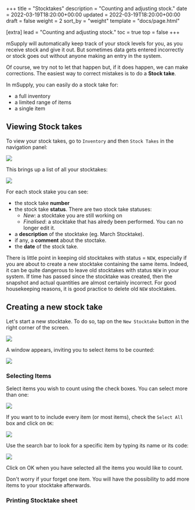 +++
title = "Stocktakes"
description = "Counting and adjusting stock."
date = 2022-03-19T18:20:00+00:00
updated = 2022-03-19T18:20:00+00:00
draft = false
weight = 2
sort_by = "weight"
template = "docs/page.html"

[extra]
lead = "Counting and adjusting stock."
toc = true
top = false
+++

mSupply will automatically keep track of your stock levels for you, as you receive stock and give it out. But sometimes data gets entered incorrectly or stock goes out without anyone making an entry in the system. 

Of course, we try not to let that happen but, if it does happen, we can make corrections. The easiest way to correct mistakes is to do a **Stock take**. 

In mSupply, you can easily do a stock take for: 
* a full inventory
* a limited range of items
* a single item

## Viewing Stock takes

To view your stock takes, go to `Inventory` and then `Stock Takes` in the navigation panel: 

![](/docs/inventory/stocktake_gotost.png)

This brings up a list of all your stocktakes: 

![](/docs/inventory/stocktake_stocktakelist.png)

For each stock stake you can see:
* the stock take **number**
* the stock take **status**. There are two stock take statuses: 
    * *New*: a stocktake you are still working on
    * *Finalised*: a stocktake that has alredy been performed. You can no longer edit it.  
* a **description** of the stocktake (eg. March Stocktake). 
* if any, a **comment** about the stoctake. 
* the **date** of the stock take.

<div class="warning">
There is little point in keeping old stocktakes with status = <code>NEW</code>, especially if you are about to create a new stocktake containing the same items. Indeed, it can be quite dangerous to leave old stocktakes with status <code>NEW</code> in your system. If time has passed since the stocktake was created, then the snapshot and actual quantities are almost certainly incorrect. For good housekeeping reasons, it is good practice to delete old <code>NEW</code> stocktakes.
</div>

## Creating a new stock take

Let's start a new stocktake. To do so, tap on the `New Stocktake` button in the right corner of the screen. 

![](/docs/inventory/stocktake_newstocktake.png)

A window appears, inviting you to select items to be counted:

![](/docs/inventory/stocktake_additem2.png)

### Selecting Items

Select items you wish to count using the check boxes. You can select more than one: 

![](/docs/inventory/stoctake_additem_checkbox.png)

If you want to to include every item (or most items), check the `Select All` box and click on `OK`:

![](/docs/inventory/stoctake_additem_selectall.png)

Use the search bar to look for a specific item by typing its name or its code: 

![](/docs/inventory/stocktake_additem_search.gif)

Click on OK when you have selected all the items you would like to count. 

<div class="tip">
Don't worry if your forget one item. You will have the possibility to add more items to your stocktake afterwards. 
</div>

### Printing Stocktake sheet